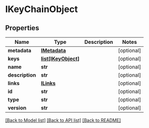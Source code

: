 # IKeyChainObject

## Properties
Name | Type | Description | Notes
------------ | ------------- | ------------- | -------------
**metadata** | [**IMetadata**](IMetadata.md) |  | [optional] 
**keys** | [**list[IKeyObject]**](IKeyObject.md) |  | [optional] 
**name** | **str** |  | [optional] 
**description** | **str** |  | [optional] 
**links** | [**ILinks**](ILinks.md) |  | [optional] 
**id** | **str** |  | [optional] 
**type** | **str** |  | [optional] 
**version** | **str** |  | [optional] 

[[Back to Model list]](../README.md#documentation-for-models) [[Back to API list]](../README.md#documentation-for-api-endpoints) [[Back to README]](../README.md)


